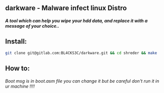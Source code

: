 ## darkware - Malware infect linux Distro

##### A tool which can help you wipe your hdd data, and replace it with a message of your choice..

## Install:
```bash
git clone git@gitlab.com:BL4CKS3C/darkware.git && cd shreder && make
```

## How to:
###### Boot msg is in boot.asm file you can change it but be careful don't run it in ur machine !!!!

